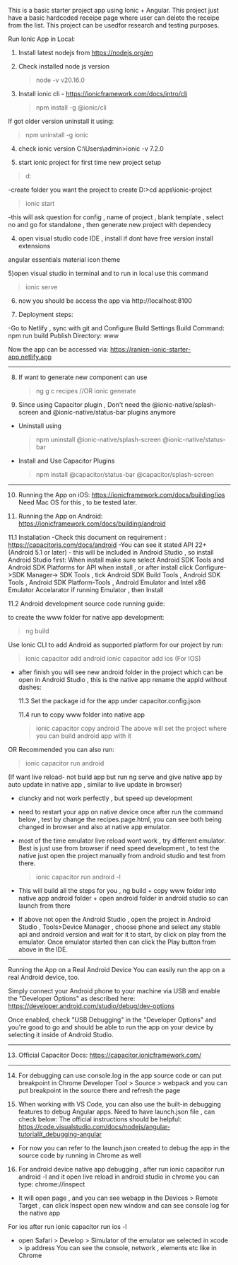 This is a basic starter project app using Ionic + Angular. This project just have a basic hardcoded receipe page where user can delete the receipe from the list. This project can be usedfor research and testing purposes.

Run Ionic App in Local:

1. Install latest nodejs from https://nodejs.org/en

2. Check installed node js version

   > node -v
   > v20.16.0

3. Install ionic cli - https://ionicframework.com/docs/intro/cli
   > npm install -g @ionic/cli

If got older version uninstall it using:

> npm uninstall -g ionic

4. check ionic version
   C:\Users\admin>ionic -v
   7.2.0

5. start ionic project for first time new project setup

> d:

-create folder you want the project to create
D:\>cd apps\ionic-project

> ionic start

-this will ask question for config , name of project , blank template , select no and go for standalone , then generate new project with dependecy

4. open visual studio code IDE , install if dont have free version
   install extensions

angular essentials
material icon theme

5)open visual studio in terminal and to run in local use this command

> ionic serve

6. now you should be access the app via http://localhost:8100

7. Deployment steps:

-Go to Netlify , sync with git and Configure Build Settings
Build Command: npm run build
Publish Directory: www

Now the app can be accessed via: https://ranjen-ionic-starter-app.netlify.app

---

8. If want to generate new component can use

   > ng g c recipes
   > //OR
   > ionic generate

9. Since using Capacitor plugin , Don't need the @ionic-native/splash-screen and @ionic-native/status-bar plugins anymore

- Uninstall using

  > npm uninstall @ionic-native/splash-screen @ionic-native/status-bar

- Install and Use Capacitor Plugins
  > npm install @capacitor/status-bar @capacitor/splash-screen

---

10. Running the App on iOS: https://ionicframework.com/docs/building/ios
    Need Mac OS for this , to be tested later.

11. Running the App on Android: https://ionicframework.com/docs/building/android

11.1 Installation
-Check this document on requirement : https://capacitorjs.com/docs/android
-You can see it stated API 22+ (Android 5.1 or later) - this will be included in Android Studio ,
so install Android Studio first:
When install make sure select Android SDK Tools and Android SDK Platforms for API when install ,
or after install click Configure->SDK Manager-> SDK Tools , tick Android SDK Build Tools , Android SDK Tools , Android SDK Platform-Tools , Android Emulator and Intel x86 Emulator Accelarator if running Emulator , then Install

11.2 Android development source code running guide:

to create the www folder for native app development:

> ng build

Use Ionic CLI to add Android as supported platform for our project by run:

> ionic capacitor add android
> ionic capacitor add ios (For IOS)

- after finish you will see new android folder in the project which can be open in Android Studio , this is the native app
  rename the appId without dashes:

  11.3 Set the package id for the app under capacitor.config.json

  11.4 run to copy www folder into native app

  > ionic capacitor copy android
  > The above will set the project where you can build android app with it

OR Recommended you can also run:

> ionic capacitor run android

(If want live reload- not build app but run ng serve and give native app by auto update in native app , similar to live update in browser)

- cluncky and not work perfectly , but speed up development
- need to restart your app on native device once after run the command below , test by change the recipes.page.html, you can see both being changed in browser and also at native app emulator.
- most of the time emulator live reload wont work , try different emulator. Best is just use from browser if need speed development , to test the native just
  open the project manually from android studio and test from there.

  > ionic capacitor run android -l

- This will build all the steps for you , ng build + copy www folder into native app android folder + open android folder in android studio so can launch from there

- If above not open the Android Studio , open the project in Android Studio , Tools>Device Manager , choose phone and select any stable api and android version and wait for it to start, by click on play from the emulator. Once emulator started then can click the Play button from above in the IDE.

---

Running the App on a Real Android Device
You can easily run the app on a real Android device, too.

Simply connect your Android phone to your machine via USB and enable the "Developer Options" as described here: https://developer.android.com/studio/debug/dev-options

Once enabled, check "USB Debugging" in the "Developer Options" and you're good to go and should be able to run the app on your device by selecting it inside of Android Studio.

---

13. Official Capacitor Docs: https://capacitor.ionicframework.com/

---

14. For debugging can use console.log in the app source code or can put breakpoint in Chrome Developer Tool > Source > webpack and you can put breakpoint in the source there and refresh the page

15. When working with VS Code, you can also use the built-in debugging features to debug Angular apps.
    Need to have launch.json file , can check below:
    The official instructions should be helpful: https://code.visualstudio.com/docs/nodejs/angular-tutorial#_debugging-angular

- For now you can refer to the launch.json created to debug the app in the source code by running in Chrome as well

16. For android device native app debugging , after run ionic capacitor run android -l and it open live reload in android studio in chrome you can type: chrome://inspect

- It will open page , and you can see webapp in the Devices > Remote Target , can click Inspect open new window and can see console log for the native app

For ios after run ionic capacitor run ios -l

- open Safari > Develop > Simulator of the emulator we selected in xcode > ip address
  You can see the console, network , elements etc like in Chrome
